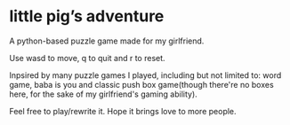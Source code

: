 # little pig’s adventure
A python-based puzzle game made for my girlfriend.

Use wasd to move, q to quit and r to reset.

Inpsired by many puzzle games I played, including but not limited to: word game, baba is you and classic push box game(though there're no boxes here, for the sake of my girlfriend's gaming ability).

Feel free to play/rewrite it. Hope it brings love to more people.

